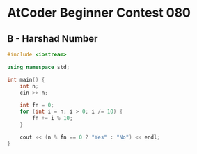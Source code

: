 # AtCoder Beginner Contest 080
## B - Harshad Number
```cpp
#include <iostream>

using namespace std;

int main() {
    int n;
    cin >> n;

    int fn = 0;
    for (int i = n; i > 0; i /= 10) {
        fn += i % 10;
    }

    cout << (n % fn == 0 ? "Yes" : "No") << endl;
}
```
